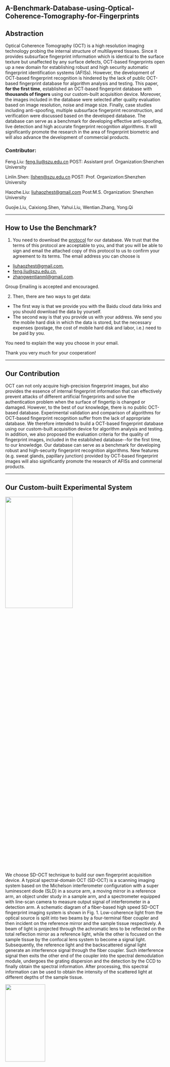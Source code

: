 A-Benchmark-Database-using-Optical-Coherence-Tomography-for-Fingerprints
---

## Abstraction

Optical Coherence Tomography (OCT) is a high resolution imaging technology probing the internal structure of multilayered tissues. Since it provides subsurface fingerprint information which is identical to the surface texture but unaffected by any surface defects, OCT-based fingerprints open up a new domain for establishing robust and high security automatic fingerprint identification systems (AFISs). However, the development of OCT-based fingerprint recognition is hindered by the lack of public OCT-based fingerprint database for algorithm analysis and testing. This paper, **for the first time**, established an OCT-based fingerprint database with **thousands of fingers** using our custom-built acquisition device. Moreover, the images included in the database were selected after quality evaluation based on image resolution, noise and image size. Finally, case studies including anti-spoofing, multiple subsurface fingerprint reconstruction, and verification were discussed based on the developed database. The database can serve as a benchmark for developing effective anti-spoofing, live detection and high accurate fingerprint recognition algorithms. It will significantly promote the research in the area of fingerprint biometric and will also advance the development of commercial products.
### Contributor:

Feng.Liu: feng.liu@szu.edu.cn POST: Assistant prof. Organization:Shenzhen University 

Linlin.Shen: llshen@szu.edu.cn POST: Prof.  Organization:Shenzhen University 

Haozhe.Liu: liuhaozhest@gmail.com Post:M.S. Organization: Shenzhen University

Guojie.Liu, Caixiong.Shen, Yahui.Liu, Wentian.Zhang, Yong.Qi 

---
## How to Use the Benchmark?

1. You need to download the [protocol](./protocol.pdf) for our database. We trust that  the terms of this protocol are acceptable to you, and that you will be able to sign and email the attached copy of this protocol to us to confirm your agreement to its terms. The email address you can choose is
 - liuhaozhest@gmail.com,
 - feng.liu@szu.edu.cn,
 - zhangwentianml@gmail.com.

 Group Emailing is accepted and encouraged.

2. Then, there are two ways to get data:

- The first way is that we provide you with the Baidu cloud data links and you should download the data by yourself.
- The second way is that you provide us with your address. We send you the mobile hard disk in which the data is stored, but the necessary expenses (postage, the cost of mobile hard disk and labor, i.e.) need to be paid by you.

 You need to explain the way you choose in your email.

 Thank you very much for your cooperation!

---
## Our Contribution

OCT can not only acquire high-precision fingerprint images, but also provides the essence of internal fingerprint information that can effectively prevent attacks of different artificial fingerprints and solve the authentication problem when the surface of fingertip is changed or damaged. However, to the best of our knowledge, there is no public OCT-based database. Experimental validation and comparison of algorithms for OCT-based fingerprint recognition suffer from the lack of appropriate database. We therefore intended to build a OCT-based fingerprint database using our custom-built acquisition device for algorithm analysis and testing. In addition, we also proposed the evaluation criteria for the quality of fingerprint images, included in the established database--for the first time, to our knowledge. Our database can serve as a benchmark for developing robust and high-security fingerprint recognition algorithms. New features (e.g. sweat glands, papillary junction) provided by OCT-based fingerprint images will also significantly promote the research of AFISs and commerial products.

---
## Our Custom-built Experimental System

<img src="./src/diagram.png" width = "65%" height = "30%" div align = center />

We choose SD-OCT technique to build our own fingerprint acquisition device. A typical spectral-domain OCT (SD-OCT) is a scanning imaging system based on the Michelson interferometer configuration with a super luminescent diode (SLD) in a source arm, a moving mirror in a reference arm, an object under study in a sample arm, and a spectrometer equipped with line-scan camera to measure output signal of interferometer in a detection arm. A schematic diagram of a fiber-based high speed SD-OCT fingerprint imaging system is shown in Fig. 1\. Low-coherence light from the optical source is split into two beams by a four-terminal fiber coupler and then incident on the reference mirror and the sample tissue respectively. A beam of light is projected through the achromatic lens to be reflected on the total reflection mirror as a reference light, while the other is focused on the sample tissue by the confocal lens system to become a signal light. Subsequently, the reference light and the backscattered signal light generate an interference signal through the fiber coupler. Such interference signal then exits the other end of the coupler into the spectral demodulation module, undergoes the grating dispersion and the detection by the CCD to finally obtain the spectral information. After processing, this spectral information can be used to obtain the intensity of the scattered light at different depths of the sample tissue.

<img src="./src/device.png" width = "50%" height = "25%" div align = center />

It should be noted that our system is a touch-based acquisition device, which requires the finger to be placed on the glass window during collection. Since the finger is a curved object and the OCT scanner is set to maximize the reflectivity sensitivity at a certain depth, the glass window involved presses a finger against in order to flatten it out. The use of the glass window can also stabilize a finger pressed upon it and thereby reduces its involuntary jitter during scanning, while alleviating the problem of image depth-dependency roll-off in touchless OCT fingertip scans. Therefore, each finger should be gently pressed against the glass window of the probe, positioned at the center of the acquired image, then measured, and removed afterwards. Such operation was repeated two times for each finger.

---
## Benchmark Description

A total of 135 volunteers were recruited, most of them from students and a small number from staff in college with a relatively balanced distribution of age and gender. 70% of them are between 18 and 25 years old, and 30% are between 25 and 60 years old. The distribution of gender in the database is that no more than 10% difference between male and female volunteers. In particular, this small group of employees are engaged in long-term manual labor, so their external fingerprints may be in a relatively poor state (e.g., the pattern was damaged by some distortion such as cuts, scars and wear). This part of the data will be meaningful for verifying that OCT is a powerful tool to detecting internal fingerprints with identical topographical features (ridges and valleys) to the epidermis.

Since each sampling of the device is to acquire a set of 400 consecutive cross-sectional images, all of these images needs to be stored in a single folder. Two sets of data were captured from each of the eight fingers (i.e., thumb, index, middle and ring fingers on both right and left hands) of the subjects. Therefore, we need to create a home folder named Subject ID which contain 16(2*8) subfolders. The naming for each of the subfolders is the same, that is Finger ID - gender - Capture Order. The naming of the Finger ID is listed in this TABLE.

<img src="./src/folder.png" width = "50%" height = "25%" div align = center />

Now there are two kinds of databases: one has less fingertips with small storage, the other has the whole data.

---
## Data Description
Since the 3D fingerprints used in this project are quite different with traditional 2D fingerprints, we then introduce our data in detail.

Two identical telecentric lenses are used as a focusing lens and a scanning lens.
High-resolution tomography imaging of the internal microstructure of the biological tissue is performed by measuring the interference signal of the sample backscattered light.
Spectral information along the depth direction of fingertip skin, denoted by A-line as labelled in Fig. 2, is then obtained using a rate of 18 kHz,
which reach to a depth of about 1.8mm into the skin corresponding to 500 pixels.
The number of A-line in this paper is 1500,
so as to finally get a longitudinal(X-Z) fingertip images with spatial size of 500 × 1500 pixels, as shown in Fig. 2(a).

<img src="./src/data.png" width = "65%" height = "40%" div align = center />

For 3D scanning, a slow scanning galvanometer is employed to obtain 400 B-scans.
Thus, the 3D fingerprint image captured by our device consists of four hundreds longitudinal(X-Z) fingertip images with spatial size of 500×1500×400 pixels to quantify a real fingerprint area of 15mm×15mm×1.8mm, as the example given in Fig. 2(a).
Fig. 2(b) shows the X-Y tomographic images of the 3D fingerprint, which is the same as traditional 2D fingerprint image but imaging at different depth.

---
## Important Things
1. The database uses our own protocol, so you should read the protocol in detail.
2. We consider this to be an important and promising research direction in Biometric and welcome any form of **academic cooperation** to promote the development of this field.
3. Statement for our open source data and software: **No commercial or illegal using.**

## Contact information
**Academic communication and discussion are welcome.**

My email :liuhaozhest@gmail.com

My tutor :feng.liu@szu.edu.cn

## Acknowledgement
The work is partially supported by the Natural Science Foundation of China (61672357 and U1713214), and the Science and Technology Funding of Guangdong Province (2018A050501014), the Shenzhen Fundamental Research fund JCYJ20180305125822769, the Education Department of Shaanxi Province (15JK1086), and Shaanxi University of Science and Technology Dr.Foundation (BJ14-07).

As an undergraduate student, I am very grateful to the two teachers(Feng.Liu, Linlin.Shen and Yong.Qi) for their guidance and care in my academic and life.
